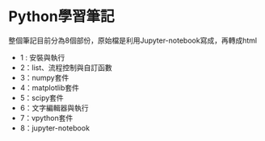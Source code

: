 # Python學習筆記

整個筆記目前分為8個部份，原始檔是利用Jupyter-notebook寫成，再轉成html

- 1 : 安裝與執行
- 2：list、流程控制與自訂函數
- 3：numpy套件
- 4：matplotlib套件
- 5：scipy套件
- 6：文字編輯器與執行
- 7：vpython套件
- 8：jupyter-notebook
